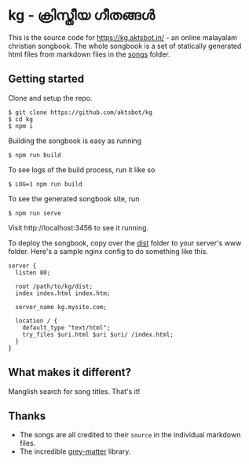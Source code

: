 # kg - ക്രിസ്തീയ ഗീതങ്ങൾ

This is the source code for https://kg.aktsbot.in/ - an online malayalam christian songbook. 
The whole songbook is a set of statically generated html files from markdown files in the [songs](songs) folder.

## Getting started

Clone and setup the repo.

```
$ git clone https://github.com/aktsbot/kg
$ cd kg
$ npm i
```

Building the songbook is easy as running

```
$ npm run build
```

To see logs of the build process, run it like so

```
$ LOG=1 npm run build
```

To see the generated songbook site, run

```
$ npm run serve
```

Visit http://localhost:3456 to see it running.

To deploy the songbook, copy over the [dist](dist) folder to
your server's www folder. Here's a sample nginx config to do 
something like this.

```
server {
  listen 80;

  root /path/to/kg/dist;
  index index.html index.htm;

  server_name kg.mysite.com;

  location / {
    default_type "text/html";
    try_files $uri.html $uri $uri/ /index.html;
  }
}
```

## What makes it different?

Manglish search for song titles. That's it!

## Thanks

- The songs are all credited to their `source` in the individual markdown files. 
- The incredible [grey-matter](https://github.com/jonschlinkert/gray-matter) library.